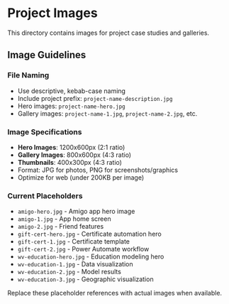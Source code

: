 # Project Images

This directory contains images for project case studies and galleries.

## Image Guidelines

### File Naming
- Use descriptive, kebab-case naming
- Include project prefix: `project-name-description.jpg`
- Hero images: `project-name-hero.jpg`
- Gallery images: `project-name-1.jpg`, `project-name-2.jpg`, etc.

### Image Specifications
- **Hero Images**: 1200x600px (2:1 ratio)
- **Gallery Images**: 800x600px (4:3 ratio) 
- **Thumbnails**: 400x300px (4:3 ratio)
- Format: JPG for photos, PNG for screenshots/graphics
- Optimize for web (under 200KB per image)

### Current Placeholders
- `amigo-hero.jpg` - Amigo app hero image
- `amigo-1.jpg` - App home screen
- `amigo-2.jpg` - Friend features
- `gift-cert-hero.jpg` - Certificate automation hero
- `gift-cert-1.jpg` - Certificate template
- `gift-cert-2.jpg` - Power Automate workflow
- `wv-education-hero.jpg` - Education modeling hero
- `wv-education-1.jpg` - Data visualization
- `wv-education-2.jpg` - Model results
- `wv-education-3.jpg` - Geographic visualization

Replace these placeholder references with actual images when available.